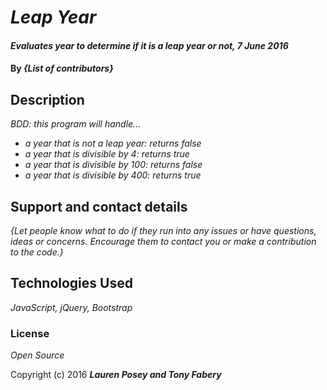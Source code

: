 # _Leap Year_

#### _Evaluates year to determine if it is a leap year or not, 7 June 2016_

#### By _**{List of contributors}**_

## Description

_BDD: this program will handle..._

* _a year that is not a leap year: returns false_
* _a year that is divisible by 4: returns true_
* _a year that is divisible by 100: returns false_
* _a year that is divisible by 400: returns true_

## Support and contact details

_{Let people know what to do if they run into any issues or have questions, ideas or concerns.  Encourage them to contact you or make a contribution to the code.}_

## Technologies Used

_JavaScript, jQuery, Bootstrap_

### License

*Open Source*

Copyright (c) 2016 **_Lauren Posey and Tony Fabery_**
